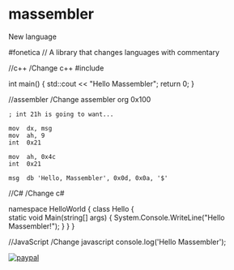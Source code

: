 # massembler
New language

#fonetica   // A library that changes languages with commentary


//c++         /Change c++
#include <iostream>

int main() {
    std::cout << "Hello Massembler";
    return 0;
}

//assembler   /Change assembler
    org  0x100        

    ; int 21h is going to want...

    mov  dx, msg      
    mov  ah, 9        
    int  0x21         

    mov  ah, 0x4c     
    int  0x21         

    msg  db 'Hello, Massembler', 0x0d, 0x0a, '$'  
  
  //C#       /Change c#

  
 namespace HelloWorld
{
    class Hello {         
        static void Main(string[] args)
        {
            System.Console.WriteLine("Hello Massembler!");
        }
    }
}
  
  
  //JavaScript  /Change javascript
   console.log('Hello Massembler');
































[![paypal](https://www.paypalobjects.com/en_US/i/btn/btn_donateCC_LG.gif)](https://www.paypal.com/donate?hosted_button_id=4SCEWDWH82KDN)




